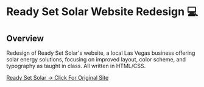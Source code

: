 # Ready Set Solar Website Redesign 💻

## Overview
Redesign of Ready Set Solar's website, a local Las Vegas business offering solar energy solutions, focusing on improved layout, color scheme, and typography as taught in class. All written in HTML/CSS. 

[Ready Set Solar -> Click For Original Site](https://www.readyset.solar)
